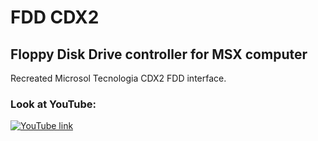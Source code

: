 # FDD CDX2
## Floppy Disk Drive controller for MSX computer
Recreated Microsol Tecnologia CDX2 FDD interface.

### Look at YouTube:
[![YouTube link](https://img.youtube.com/vi/UTZCwYuuAXE/0.jpg)](https://www.youtube.com/watch?v=UTZCwYuuAXE)